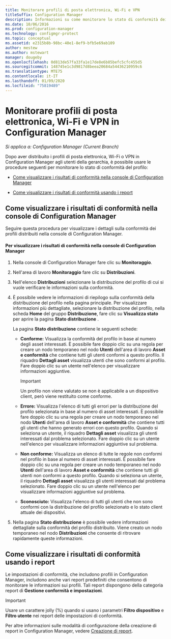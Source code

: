 ```yaml
---
title: Monitorare profili di posta elettronica, Wi-Fi e VPN
titleSuffix: Configuration Manager
description: Informazioni su come monitorare lo stato di conformità dei profili di posta elettronica, Wi-Fi e VPN in Configuration Manager.
ms.date: 10/06/2016
ms.prod: configuration-manager
ms.technology: configmgr-protect
ms.topic: conceptual
ms.assetid: e2315b8b-98bc-40e1-8ef9-bfb5e69ab109
author: mestew
ms.author: mstewart
manager: dougeby
ms.openlocfilehash: 0d813de57fa33fa1e17de8e6b85befc5cfc455d5
ms.sourcegitcommit: 148745e1c3d9817d8beea20684a54436210959c6
ms.translationtype: MTE75
ms.contentlocale: it-IT
ms.lasthandoff: 01/09/2020
ms.locfileid: "75819489"
---
```

# <a name="monitor-email-wi-fi-and-vpn-profiles-in-configuration-manager"></a>Monitorare profili di posta elettronica, Wi-Fi e VPN in Configuration Manager

*Si applica a: Configuration Manager (Current Branch)*

Dopo aver distribuito i profili di posta elettronica, Wi-Fi o VPN in Configuration Manager agli utenti della gerarchia, è possibile usare le procedure seguenti per monitorare lo stato di conformità del profilo:  

-   [Come visualizzare i risultati di conformità nella console di Configuration Manager](#BKMK_console)  

-   [Come visualizzare i risultati di conformità usando i report](#BKMK_Reports)  

##  <a name="BKMK_console"></a> Come visualizzare i risultati di conformità nella console di Configuration Manager  
 Seguire questa procedura per visualizzare i dettagli sulla conformità dei profili distribuiti nella console di Configuration Manager.  

#### <a name="to-view-compliance-results-in-the-configuration-manager-console"></a>Per visualizzare i risultati di conformità nella console di Configuration Manager  

1.  Nella console di Configuration Manager fare clic su **Monitoraggio**.  

2.  Nell'area di lavoro **Monitoraggio** fare clic su **Distribuzioni**.  

3.  Nell'elenco **Distribuzioni** selezionare la distribuzione del profilo di cui si vuole verificare le informazioni sulla conformità.  

4.  È possibile vedere le informazioni di riepilogo sulla conformità della distribuzione del profilo nella pagina principale. Per visualizzare informazioni più dettagliate, selezionare la distribuzione del profilo, nella scheda **Home** del gruppo **Distribuzione**, fare clic su **Visualizza stato** per aprire la pagina **Stato distribuzione** .  

     La pagina **Stato distribuzione** contiene le seguenti schede:  

    -   **Conforme:** Visualizza la conformità del profilo in base al numero degli asset interessati. È possibile fare doppio clic su una regola per creare un nodo temporaneo nel nodo **Utenti** dell'area di lavoro **Asset e conformità** che contiene tutti gli utenti conformi a questo profilo. Il riquadro **Dettagli asset** visualizza utenti che sono conformi al profilo. Fare doppio clic su un utente nell'elenco per visualizzare informazioni aggiuntive.  

        > [!IMPORTANT]  
        >  Un profilo non viene valutato se non è applicabile a un dispositivo client, però viene restituito come conforme.  

    -   **Errore:** Visualizza l'elenco di tutti gli errori per la distribuzione del profilo selezionata in base al numero di asset interessati. È possibile fare doppio clic su una regola per creare un nodo temporaneo nel nodo **Utenti** dell'area di lavoro **Asset e conformità** che contiene tutti gli utenti che hanno generato errori con questo profilo. Quando si seleziona un utente, il riquadro **Dettagli asset** visualizza gli utenti interessati dal problema selezionato. Fare doppio clic su un utente nell'elenco per visualizzare informazioni aggiuntive sul problema.  

    -   **Non conforme:** Visualizza un elenco di tutte le regole non conformi nel profilo in base al numero di asset interessati. È possibile fare doppio clic su una regola per creare un nodo temporaneo nel nodo **Utenti** dell'area di lavoro **Asset e conformità** che contiene tutti gli utenti non conformi a questo profilo. Quando si seleziona un utente, il riquadro **Dettagli asset** visualizza gli utenti interessati dal problema selezionato. Fare doppio clic su un utente nell'elenco per visualizzare informazioni aggiuntive sul problema.  

    -   **Sconosciuto:** Visualizza l'elenco di tutti gli utenti che non sono conformi con la distribuzione del profilo selezionato e lo stato client attuale dei dispositivi.  

5.  Nella pagina **Stato distribuzione** è possibile vedere informazioni dettagliate sulla conformità del profilo distribuito. Viene creato un nodo temporaneo nel nodo **Distribuzioni** che consente di ritrovare rapidamente queste informazioni.  

##  <a name="BKMK_Reports"></a> Come visualizzare i risultati di conformità usando i report  
 Le impostazioni di conformità, che includono profili in Configuration Manager, includono anche vari report predefiniti che consentono di monitorare le informazioni sui profili. Tali report dispongono della categoria report di **Gestione conformità e impostazioni**.  

> [!IMPORTANT]  
>  Usare un carattere jolly (%) quando si usano i parametri **Filtro dispositivo** e **Filtro utente** nei report delle impostazioni di conformità.  

 Per altre informazioni sulle modalità di configurazione della creazione di report in Configuration Manager, vedere [Creazione di report](../../core/servers/manage/reporting.md).  
